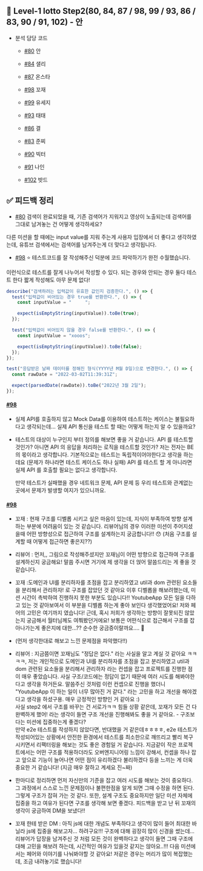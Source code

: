 ## 🎯 Level-1 lotto Step2(80, 84, 87 / 98, 99 / 93, 86 / 83, 90 / 91, 102) - 안

- 분석 담당 코드

  - [#80](https://github.com/woowacourse/javascript-youtube-classroom/pull/80) 안
  - [#84](https://github.com/woowacourse/javascript-youtube-classroom/pull/84) 샐리
  - [#87](https://github.com/woowacourse/javascript-youtube-classroom/pull/87) 온스타

  - [#98](https://github.com/woowacourse/javascript-youtube-classroom/pull/98) 꼬재
  - [#99](https://github.com/woowacourse/javascript-youtube-classroom/pull/99) 유세지

  - [#93](https://github.com/woowacourse/javascript-youtube-classroom/pull/93) 태태
  - [#86](https://github.com/woowacourse/javascript-youtube-classroom/pull/86) 결

  - [#83](https://github.com/woowacourse/javascript-youtube-classroom/pull/83) 준찌
  - [#90](https://github.com/woowacourse/javascript-youtube-classroom/pull/90) 빅터

  - [#91](https://github.com/woowacourse/javascript-youtube-classroom/pull/91) 나인
  - [#102](https://github.com/woowacourse/javascript-youtube-classroom/pull/102) 밧드

## ✅ 피드백 정리

- [#80](https://github.com/woowacourse/javascript-youtube-classroom/pull/80#issuecomment-1065912476)
  검색이 완료되었을 때, 기존 검색어가 지워지고 영상이 노출되는데 검색어를 그대로 남겨놓는 건 어떻게 생각하세요?

다른 미션을 할 때에는 input value를 지워 주는게 사용자 입장에서 더 좋다고 생각하였는데,
유튜브 검색에서는 검색어를 남겨주는게 더 맞다고 생각됩니다.

- [#98](https://github.com/woowacourse/javascript-youtube-classroom/pull/98#pullrequestreview-908107500)
  ⭐️ 테스트코드를 잘 작성해주신 덕분에 코드 파악하기가 완전 수월했습니다.

이런식으로 테스트를 잘게 나누어서 작성할 수 있다. 되는 경우와 안되는 경우 둘다 테스트 한다
짧게 작성해도 아무 문제 없다!

```js
describe("검색하려는 입력값이 유효한 값인지 검증한다.", () => {
  test("입력값이 비어있는 경우 true를 반환한다.", () => {
    const inputValue = "     ";

    expect(isEmptyString(inputValue)).toBe(true);
  });

  test("입력값이 비어있지 않을 경우 false를 반환한다.", () => {
    const inputValue = "xooos";

    expect(isEmptyString(inputValue)).toBe(false);
  });
});

test("응답받은 날짜 데이터를 정해진 형식(YYYY년 M월 D일)으로 변경한다.", () => {
  const rawDate = "2022-03-02T11:39:31Z";

  expect(parsedDate(rawDate)).toBe("2022년 3월 2일");
});
```

#### [#98](https://github.com/woowacourse/javascript-youtube-classroom/pull/98/files/bb9259cf61f17d1cfc9872fd125664337d8758f6#r825415865)

- 실제 API를 호출하지 않고 Mock Data를 이용하여 테스트하는 케이스는 불필요하다고 생각되는데...
  실제 API 통신을 테스트 할 때는 어떻게 하는지 알 수 있을까요?

- 테스트의 대상이 누구인지 부터 정의를 해보면 좋을 거 같습니다.
  API 를 테스트할 것인가? 아니면 API 의 응답을 처리하는 로직을 테스트할 것인가?
  저는 전자는 BE 의 몫이라고 생각합니다. 기본적으로는 테스트는 독립적이어야한다고 생각을 하는데요 (문제가 하나라면 테스트 케이스도 하나 실패) API 를 테스트 할 게 아니라면 실제 API 를 호출할 필요는 없다고 생각합니다.

  만약 테스트가 실패했을 경우 네트워크 문제, API 문제 등 우리 테스트와 관계없는 곳에서 문제가 발생할 여지가 있으니까요.

#### [#98](https://github.com/woowacourse/javascript-youtube-classroom/pull/98#issuecomment-1068012386)

- 꼬재 : 현재 구조를 디벨롭 시키고 싶은 마음이 있는데, 지식이 부족하여 방향 설계하는 부분에 어려움이 있는 것 같습니다. 리뷰어님의 경우 이러한 미션이 주어지셨을때 어떤 방향성으로 접근하여 구조를 설계하는지 궁금합니다!! 😯
  (처음 구조를 설계할 때 어떻게 접근하면 좋은지??)

- 리뷰어 : 먼저,, 그림으로 작성해주셨지만 꼬재님이 어떤 방향으로 접근하여 구조를 설계하신지 궁금해요! 말씀 주시면 거기에 제 생각을 더 얹어 말씀드리는 게 좋을 것 같습니다.

- 꼬재 :도메인과 UI를 분리하자를 초점을 잡고 분리하였고 util과 dom 관련된 요소들을 분리해서 관리하자! 로 구조를 잡았던 것 같아요
  이후 디벨롭을 해보려했는데, 미션 시간이 촉박하여 진행하지 못한 부분도 있습니다!!
  YoutubeApp 모든 일을 다하고 있는 것 같아보여서 이 부분을 디벨롭 하는게 좋아 보인다 생각했었어요!
  저와 페어의 고민은 여기까지 였습니다!
  근데, 혹시 저희가 생각하는 방향이 잘못되진 않았는지 궁금해서 월터님께도 여쭤봤던거에요!
  보통은 어떤식으로 접근해서 구조를 잡아나가는게 좋은지에 대한...?? 순수한 궁금증이랄까요.... 🥲 <br>
- (먼저 생각한대로 해보고 느낀 문제점을 파악했다!!)

- 리뷰어 : 지금쯤이면 꼬재님도 "정답은 없다." 라는 사실을 알고 계실 것 같아요 ㅋㅋㅋㅋ,
  저는 개인적으로 도메인과 UI를 분리하자를 초점을 잡고 분리하였고 util과 dom 관련된 요소들을 분리해서 관리하자 라는 컨셉을 잡고 프로젝트를 진행한 점이 매우 좋았습니다. 사실 구조/코드에는 정답이 없기 때문에 여러 시도를 해봐야한다고 생각을 하거든요. 말씀주신 것처럼 이런 컨셉으로 진행을 했더니 "YoutubeApp 이 하는 일이 너무 많아진 거 같다." 라는 고민을 하고 개선을 해야겠다고 생각을 하셨구용. 매우 긍정적인 방향인 거 같아요 :) <br>
  사실 step2 에서 구조를 바꾸는 건 서로가ㅋㅋ 힘들 상황 같은데, 꼬재가 모든 건 다 완벽하게 했어! 라는 생각이 들면 구조 개선을 진행해봐도 좋을 거 같아요. - 구조보다는 미션에 집중하는게 좋겠다? <br>
  만약 e2e 테스트를 작성하지 않았다면, 반대했을 거 같은데ㅎㅎㅎㅎ, e2e 테스트가 작성되어있는 상황에서 안전한 환경에서 테스트를 최소한으로 깨뜨리고 빨리 복구시키면서 리팩터링을 해보는 것도 좋은 경험일 거 같습니다.
  지금같이 작은 프로젝트에서는 어떤 구조를 적용하더라도 오버엔지니어링 느낌이 강해서, 컨셉을 하나 잡고 앞으로 기능이 늘어나면 어떤 점이 유리하겠다 불리하겠다 등을 느끼는 게 더욱 중요한 거 같습니다! (지금 매우 잘하고 계세요 진~짜)

- 한마디로 정리하면 먼저 자신만의 기준을 잡고 여러 시도를 해보는 것이 중요하다. 그 과정에서 스스로 느낀 문제점이나
  불편한점을 알게 되면 그때 수정을 하면 된다. 그렇게 구조가 잡혀 가는 것 같다. 또한, 설계 구조도 중요하지만 일단 미션 자체에
  집중을 하고 여유가 된다면 구조를 생각해 보면 좋겠다.
  피드백을 받고 난 뒤 꼬재의 생각이 궁금하여 DM을 보냈다!!

- 꼬재 한테 받은 DM : 아직 js에 대한 개념도 부족하다고 생각이 많이 들어 최대한 바닐라 js에 집중을 해보고자... 하려구요!!!
  구조에 대해 굉장히 많이 신경을 썼는데... 리뷰어가 답장을 남겨주신 것 처럼 모든 것이 완벽하다고 생각이 들면 그때 구조에 대해 고민을 해보려 하는데, 시간적인 여유가 있을것 같지는 않아요..!!!
  다음 미션에서는 페어와 이야기를 나눠봐야할 것 같아요!
  저같은 경우는 머리가 많이 복잡했는데, 조금 내려놓기로 했습니다!
